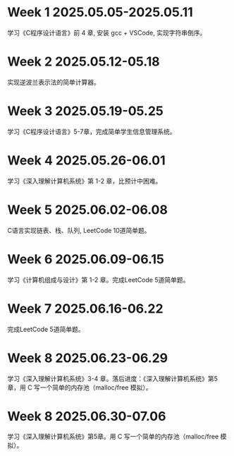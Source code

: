 # Week 1 2025.05.05-2025.05.11
学习《C程序设计语言》前 4 章, 安装 gcc + VSCode, 实现字符串倒序。
# Week 2 2025.05.12-05.18
实现逆波兰表示法的简单计算器。
# Week 3 2025.05.19-05.25
学习《C程序设计语言》5-7章，完成简单学生信息管理系统。
# Week 4 2025.05.26-06.01
学习《深入理解计算机系统》第 1-2 章，比预计中困难。
# Week 5 2025.06.02-06.08
C语言实现链表、栈、队列, LeetCode 10道简单题。
# Week 6 2025.06.09-06.15
学习《计算机组成与设计》第 1-2 章。完成LeetCode 5道简单题。
# Week 7 2025.06.16-06.22
完成LeetCode 5道简单题。
# Week 8 2025.06.23-06.29
学习《深入理解计算机系统》3-4 章。落后进度：《深入理解计算机系统》第5章，用 C 写一个简单的内存池（malloc/free 模拟）。
# Week 8 2025.06.30-07.06
学习《深入理解计算机系统》第5章。用 C 写一个简单的内存池（malloc/free 模拟）。